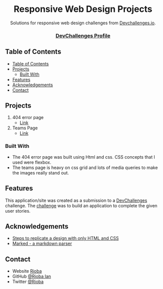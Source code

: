 <!-- Please update value in the {}  -->

<h1 align="center">Responsive Web Design Projects</h1>

<div align="center">
   Solutions for responsive web design challenges from  <a href="http://devchallenges.io" target="_blank">Devchallenges.io</a>.
</div>

<div align="center">
  <h3>
    <a href="https://devchallenges.io/portfolio/Rioba-Ian" target="_blank">DevChallenges Profile</a>
  </h3>
</div>

<!-- TABLE OF CONTENTS -->

## Table of Contents

- [Table of Contents](#table-of-contents)
- [Projects](#projects)
  - [Built With](#built-with)
- [Features](#features)
- [Acknowledgements](#acknowledgements)
- [Contact](#contact)

<!-- OVERVIEW -->

## Projects

1. 404 error page 
   - [Link]() 
2. Teams Page
   - [Link]()

### Built With

<!-- This section should list any major frameworks that you built your project using. Here are a few examples.-->

- The 404 error page was built using Html and css. CSS concepts that I used were flexbox.
- The teams page is heavy on css grid and lots of media queries to make the images really stand out.


## Features

<!-- List the features of your application or follow the template. Don't share the figma file here :) -->

This application/site was created as a submission to a [DevChallenges](https://devchallenges.io/challenges) challenge. The [challenge](https://devchallenges.io/challenges/wBunSb7FPrIepJZAg0sY) was to build an application to complete the given user stories.


## Acknowledgements

<!-- This section should list any articles or add-ons/plugins that helps you to complete the project. This is optional but it will help you in the future. For exmpale -->

- [Steps to replicate a design with only HTML and CSS](https://devchallenges-blogs.web.app/how-to-replicate-design/)
- [Marked - a markdown parser](https://github.com/chjj/marked)

## Contact

- Website [Rioba](https://ian-rioba-portfolio.netlify.app/)
- GitHub [@Rioba Ian](https://github.com/Rioba-Ian)
- Twitter [@Rioba](https://twitter.com/rioba_riri)
